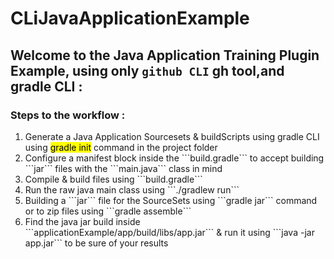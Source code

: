 # CLiJavaApplicationExample

## Welcome to the Java Application Training Plugin Example, using only ```github CLI``` gh tool,and gradle CLI :

### Steps to the workflow :
<ol>
<li>Generate a Java Application Sourcesets & buildScripts using gradle CLI using <mark background-color="yellow">gradle init</mark> command in the project folder</li>
<li>Configure a manifest block inside the ```build.gradle``` to accept building ```jar``` files with the ```main.java``` class in mind</li>
<li>Compile & build files using ```build.gradle```</li>
<li>Run the raw java main class using ```./gradlew run``` </li>
<li>Building a ```jar``` file for the SourceSets using ```gradle jar``` command or to zip files using ```gradle assemble```</li>
<li>Find the java jar build inside ```applicationExample/app/build/libs/app.jar``` & run it using ```java -jar app.jar``` to be sure of your results</li> 
</ol>
